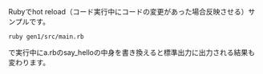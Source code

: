 Rubyでhot reload（コード実行中にコードの変更があった場合反映させる）サンプルです。

```
ruby gen1/src/main.rb
```

で実行中にa.rbのsay_helloの中身を書き換えると標準出力に出力される結果も変わります。
